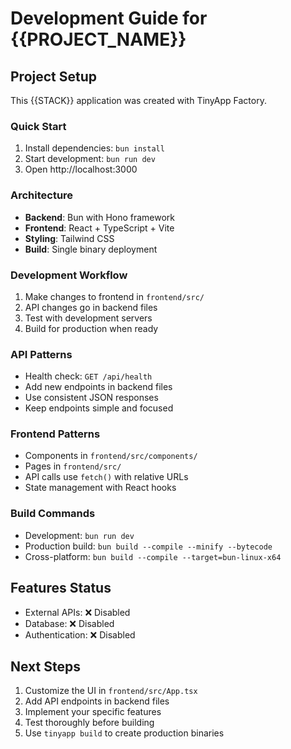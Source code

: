 # Development Guide for {{PROJECT_NAME}}

## Project Setup
This {{STACK}} application was created with TinyApp Factory.

### Quick Start

1. Install dependencies: `bun install`
2. Start development: `bun run dev`
3. Open http://localhost:3000


### Architecture
- **Backend**: Bun with Hono framework
- **Frontend**: React + TypeScript + Vite
- **Styling**: Tailwind CSS
- **Build**: Single binary deployment

### Development Workflow
1. Make changes to frontend in `frontend/src/`
2. API changes go in backend files
3. Test with development servers
4. Build for production when ready

### API Patterns
- Health check: `GET /api/health`
- Add new endpoints in backend files
- Use consistent JSON responses
- Keep endpoints simple and focused

### Frontend Patterns
- Components in `frontend/src/components/`
- Pages in `frontend/src/`
- API calls use `fetch()` with relative URLs
- State management with React hooks

### Build Commands

- Development: `bun run dev`
- Production build: `bun build --compile --minify --bytecode`
- Cross-platform: `bun build --compile --target=bun-linux-x64`


## Features Status
- External APIs: ❌ Disabled
- Database: ❌ Disabled
- Authentication: ❌ Disabled

## Next Steps
1. Customize the UI in `frontend/src/App.tsx`
2. Add API endpoints in backend files
3. Implement your specific features
4. Test thoroughly before building
5. Use `tinyapp build` to create production binaries
